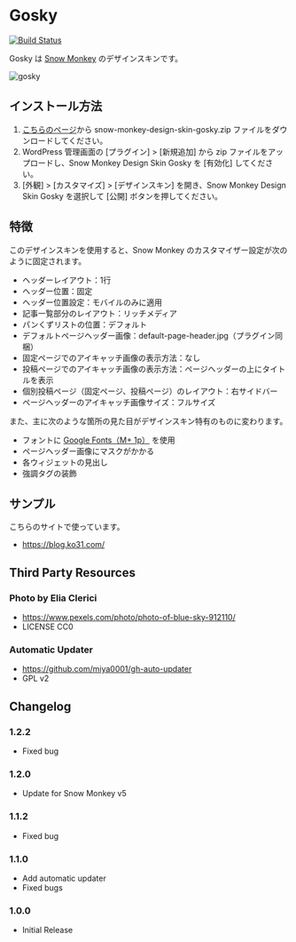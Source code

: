 # Gosky

[![Build Status](https://travis-ci.org/ko31/snow-monkey-design-skin-gosky.svg?branch=master)](https://travis-ci.org/ko31/snow-monkey-design-skin-gosky)

Gosky は [Snow Monkey](https://snow-monkey.2inc.org/) のデザインスキンです。

![gosky](https://user-images.githubusercontent.com/84167/41471099-9ac74204-70ed-11e8-8af6-1034f4d50845.png)

## インストール方法

1. [こちらのページ](https://github.com/ko31/snow-monkey-design-skin-gosky/releases/latest)から snow-monkey-design-skin-gosky.zip ファイルをダウンロードしてください。
2. WordPress 管理画面の [プラグイン] > [新規追加] から zip ファイルをアップロードし、Snow Monkey Design Skin Gosky を [有効化] してください。 
3. [外観] > [カスタマイズ] > [デザインスキン] を開き、Snow Monkey Design Skin Gosky を選択して [公開] ボタンを押してください。 

## 特徴

このデザインスキンを使用すると、Snow Monkey のカスタマイザー設定が次のように固定されます。

* ヘッダーレイアウト：1行
* ヘッダー位置：固定
* ヘッダー位置設定：モバイルのみに適用
* 記事一覧部分のレイアウト：リッチメディア
* パンくずリストの位置：デフォルト
* デフォルトページヘッダー画像：default-page-header.jpg（プラグイン同梱）
* 固定ページでのアイキャッチ画像の表示方法：なし
* 投稿ページでのアイキャッチ画像の表示方法：ページヘッダーの上にタイトルを表示
* 個別投稿ページ（固定ページ、投稿ページ）のレイアウト：右サイドバー
* ページヘッダーのアイキャッチ画像サイズ：フルサイズ

また、主に次のような箇所の見た目がデザインスキン特有のものに変わります。

* フォントに [Google Fonts（M+ 1p）](https://googlefonts.github.io/japanese/#mplus1p) を使用
* ページヘッダー画像にマスクがかかる
* 各ウィジェットの見出し
* 強調タグの装飾

## サンプル

こちらのサイトで使っています。

* https://blog.ko31.com/

## Third Party Resources

### Photo by Elia Clerici

* https://www.pexels.com/photo/photo-of-blue-sky-912110/
* LICENSE CC0

### Automatic Updater

* https://github.com/miya0001/gh-auto-updater
* GPL v2

## Changelog

### 1.2.2

* Fixed bug

### 1.2.0

* Update for Snow Monkey v5

### 1.1.2

* Fixed bug

### 1.1.0

* Add automatic updater
* Fixed bugs

### 1.0.0

* Initial Release

